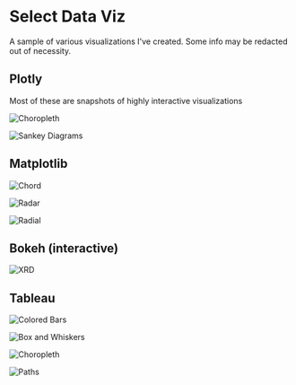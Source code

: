# Select Data Viz

A sample of various visualizations I've created. Some info may be redacted out of necessity.

## Plotly
Most of these are snapshots of highly interactive visualizations

![Choropleth](https://github.com/cicilishuaili/Data-Visualizations/blob/master/sample_plotly_choropleth.png)

![Sankey Diagrams](https://github.com/cicilishuaili/Data-Visualizations/blob/master/sankey_snapshot.png)

## Matplotlib

![Chord](https://github.com/cicilishuaili/Data-Visualizations/blob/master/full_chord.png)

![Radar](https://github.com/cicilishuaili/Data-Visualizations/blob/master/Radar.png)

![Radial](https://github.com/cicilishuaili/Data-Visualizations/blob/master/Radial_Bar.png)

## Bokeh (interactive)

![XRD](https://github.com/cicilishuaili/Data-Visualizations/blob/master/XRD.png)

## Tableau

![Colored Bars](https://github.com/cicilishuaili/Data-Visualizations/blob/master/BarGraph_redacted.png)

![Box and Whiskers](https://github.com/cicilishuaili/Data-Visualizations/blob/master/WhiskerScatter_redacted.png)

![Choropleth](https://github.com/cicilishuaili/Data-Visualizations/blob/master/Chloropleth_redacted.png)

![Paths](https://github.com/cicilishuaili/Data-Visualizations/blob/master/travel_paths.png)
